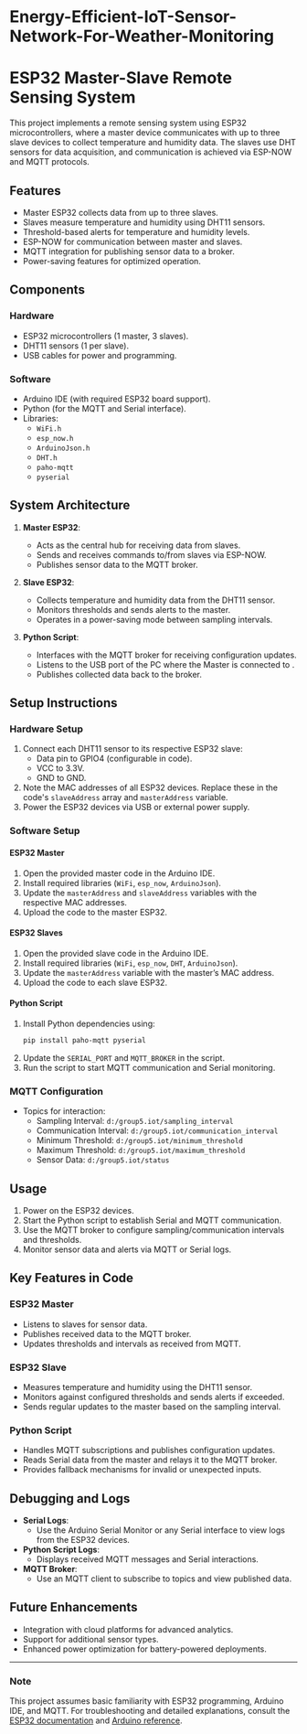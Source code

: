 # Energy-Efficient-IoT-Sensor-Network-For-Weather-Monitoring
# ESP32 Master-Slave Remote Sensing System

This project implements a remote sensing system using ESP32 microcontrollers, where a master device communicates with up to three slave devices to collect temperature and humidity data. The slaves use DHT sensors for data acquisition, and communication is achieved via ESP-NOW and MQTT protocols.

## Features
- Master ESP32 collects data from up to three slaves.
- Slaves measure temperature and humidity using DHT11 sensors.
- Threshold-based alerts for temperature and humidity levels.
- ESP-NOW for communication between master and slaves.
- MQTT integration for publishing sensor data to a broker.
- Power-saving features for optimized operation.

## Components
### Hardware
- ESP32 microcontrollers (1 master, 3 slaves).
- DHT11 sensors (1 per slave).
- USB cables for power and programming.

### Software
- Arduino IDE (with required ESP32 board support).
- Python (for the MQTT and Serial interface).
- Libraries:
  - `WiFi.h`
  - `esp_now.h`
  - `ArduinoJson.h`
  - `DHT.h`
  - `paho-mqtt`
  - `pyserial`

## System Architecture
1. **Master ESP32**:
   - Acts as the central hub for receiving data from slaves.
   - Sends and receives commands to/from slaves via ESP-NOW.
   - Publishes sensor data to the MQTT broker.

2. **Slave ESP32**:
   - Collects temperature and humidity data from the DHT11 sensor.
   - Monitors thresholds and sends alerts to the master.
   - Operates in a power-saving mode between sampling intervals.

3. **Python Script**:
   - Interfaces with the MQTT broker for receiving configuration updates.
   - Listens to the USB port of the PC where the Master is connected to .
   - Publishes collected data back to the broker.

## Setup Instructions
### Hardware Setup
1. Connect each DHT11 sensor to its respective ESP32 slave:
   - Data pin to GPIO4 (configurable in code).
   - VCC to 3.3V.
   - GND to GND.
2. Note the MAC addresses of all ESP32 devices. Replace these in the code's `slaveAddress` array and `masterAddress` variable.
3. Power the ESP32 devices via USB or external power supply.

### Software Setup
#### ESP32 Master
1. Open the provided master code in the Arduino IDE.
2. Install required libraries (`WiFi`, `esp_now`, `ArduinoJson`).
3. Update the `masterAddress` and `slaveAddress` variables with the respective MAC addresses.
4. Upload the code to the master ESP32.

#### ESP32 Slaves
1. Open the provided slave code in the Arduino IDE.
2. Install required libraries (`WiFi`, `esp_now`, `DHT`, `ArduinoJson`).
3. Update the `masterAddress` variable with the master’s MAC address.
4. Upload the code to each slave ESP32.

#### Python Script
1. Install Python dependencies using:
   ```bash
   pip install paho-mqtt pyserial
   ```
2. Update the `SERIAL_PORT` and `MQTT_BROKER` in the script.
3. Run the script to start MQTT communication and Serial monitoring.

### MQTT Configuration
- Topics for interaction:
  - Sampling Interval: `d:/group5.iot/sampling_interval`
  - Communication Interval: `d:/group5.iot/communication_interval`
  - Minimum Threshold: `d:/group5.iot/minimum_threshold`
  - Maximum Threshold: `d:/group5.iot/maximum_threshold`
  - Sensor Data: `d:/group5.iot/status`

## Usage
1. Power on the ESP32 devices.
2. Start the Python script to establish Serial and MQTT communication.
3. Use the MQTT broker to configure sampling/communication intervals and thresholds.
4. Monitor sensor data and alerts via MQTT or Serial logs.

## Key Features in Code
### ESP32 Master
- Listens to slaves for sensor data.
- Publishes received data to the MQTT broker.
- Updates thresholds and intervals as received from MQTT.

### ESP32 Slave
- Measures temperature and humidity using the DHT11 sensor.
- Monitors against configured thresholds and sends alerts if exceeded.
- Sends regular updates to the master based on the sampling interval.

### Python Script
- Handles MQTT subscriptions and publishes configuration updates.
- Reads Serial data from the master and relays it to the MQTT broker.
- Provides fallback mechanisms for invalid or unexpected inputs.

## Debugging and Logs
- **Serial Logs**:
  - Use the Arduino Serial Monitor or any Serial interface to view logs from the ESP32 devices.
- **Python Script Logs**:
  - Displays received MQTT messages and Serial interactions.
- **MQTT Broker**:
  - Use an MQTT client to subscribe to topics and view published data.

## Future Enhancements
- Integration with cloud platforms for advanced analytics.
- Support for additional sensor types.
- Enhanced power optimization for battery-powered deployments.

---

### Note
This project assumes basic familiarity with ESP32 programming, Arduino IDE, and MQTT. For troubleshooting and detailed explanations, consult the [ESP32 documentation](https://docs.espressif.com/) and [Arduino reference](https://www.arduino.cc/reference/en/).

